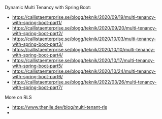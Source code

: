 Dynamic Multi Tenancy with Spring Boot:
  - https://callistaenterprise.se/blogg/teknik/2020/09/19/multi-tenancy-with-spring-boot-part1/
  - https://callistaenterprise.se/blogg/teknik/2020/09/20/multi-tenancy-with-spring-boot-part2/
  - https://callistaenterprise.se/blogg/teknik/2020/10/03/multi-tenancy-with-spring-boot-part3/
  - https://callistaenterprise.se/blogg/teknik/2020/10/10/multi-tenancy-with-spring-boot-part4/
  - https://callistaenterprise.se/blogg/teknik/2020/10/17/multi-tenancy-with-spring-boot-part5/
  - https://callistaenterprise.se/blogg/teknik/2020/10/24/multi-tenancy-with-spring-boot-part6/
  - https://callistaenterprise.se/blogg/teknik/2022/03/26/multi-tenancy-with-spring-boot-part7/

More on RLS
  - https://www.thenile.dev/blog/multi-tenant-rls
  - 
